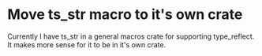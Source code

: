 # Move ts_str macro to it's own crate

Currently I have ts_str in a general macros crate for supporting type_reflect.  It makes more sense for it to be in it's own crate.
